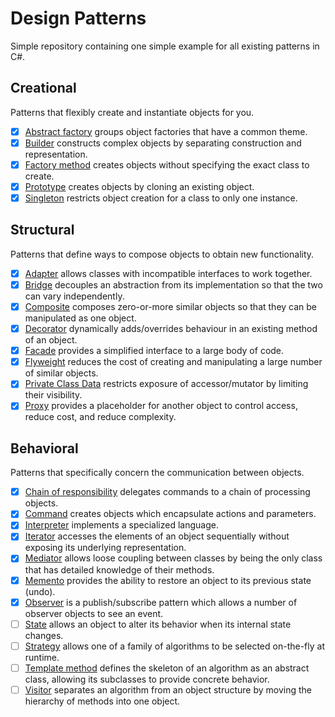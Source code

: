 # Design Patterns

Simple repository containing one simple example for all existing patterns in C#.


## Creational

Patterns that flexibly create and instantiate objects for you.

- [x] [Abstract factory](DesignPatterns/Creational/AbstractFactory.cs) groups object factories that have a common theme.
- [x] [Builder](DesignPatterns/Creational/Builder.cs) constructs complex objects by separating construction and representation.
- [x] [Factory method](DesignPatterns/Creational/FactoryMethod.cs) creates objects without specifying the exact class to create.
- [x] [Prototype](DesignPatterns/Creational/Prototype.cs) creates objects by cloning an existing object.
- [x] [Singleton](DesignPatterns/Creational/Singleton.cs) restricts object creation for a class to only one instance.

## Structural

Patterns that define ways to compose objects to obtain new functionality.
 
- [x] [Adapter](DesignPatterns/Structural/Adapter.cs) allows classes with incompatible interfaces to work together.
- [x] [Bridge](DesignPatterns/Structural/Bridge.cs) decouples an abstraction from its implementation so that the two can vary independently.
- [x] [Composite](DesignPatterns/Structural/Composite.cs) composes zero-or-more similar objects so that they can be manipulated as one object.
- [x] [Decorator](DesignPatterns/Structural/Decorator.cs) dynamically adds/overrides behaviour in an existing method of an object.
- [x] [Facade](DesignPatterns/Structural/Facade.cs) provides a simplified interface to a large body of code.
- [x] [Flyweight](DesignPatterns/Structural/Flyweight.cs) reduces the cost of creating and manipulating a large number of similar objects.
- [x] [Private Class Data](DesignPatterns/Structural/PrivateClassData.cs) restricts exposure of accessor/mutator by limiting their visibility.
- [x] [Proxy](DesignPatterns/Structural/Proxy.cs) provides a placeholder for another object to control access, reduce cost, and reduce complexity.

## Behavioral

Patterns that specifically concern the communication between objects.

- [x]  [Chain of responsibility](DesignPatterns/Behavioral/ChainOfResponsibility.cs) delegates commands to a chain of processing objects.
- [x]  [Command](DesignPatterns/Behavioral/Command.cs) creates objects which encapsulate actions and parameters.
- [x]  [Interpreter](DesignPatterns/Behavioral/Interpreter.cs) implements a specialized language.
- [x]  [Iterator](DesignPatterns/Behavioral/Iterator.cs) accesses the elements of an object sequentially without exposing its underlying representation.
- [x]  [Mediator](DesignPatterns/Behavioral/Mediator.cs) allows loose coupling between classes by being the only class that has detailed knowledge of their methods.
- [x]  [Memento](DesignPatterns/Behavioral/Memento.cs) provides the ability to restore an object to its previous state (undo).
- [x]  [Observer](DesignPatterns/Behavioral/Observer.cs) is a publish/subscribe pattern which allows a number of observer objects to see an event.
- [ ]  [State](DesignPatterns/Behavioral/State.cs) allows an object to alter its behavior when its internal state changes.
- [ ]  [Strategy](DesignPatterns/Behavioral/Strategy.cs) allows one of a family of algorithms to be selected on-the-fly at runtime.
- [ ]  [Template method](DesignPatterns/Behavioral/TemplateMethod.cs) defines the skeleton of an algorithm as an abstract class, allowing its subclasses to provide concrete behavior.
- [ ]  [Visitor](DesignPatterns/Behavioral/Visitor.cs) separates an algorithm from an object structure by moving the hierarchy of methods into one object.